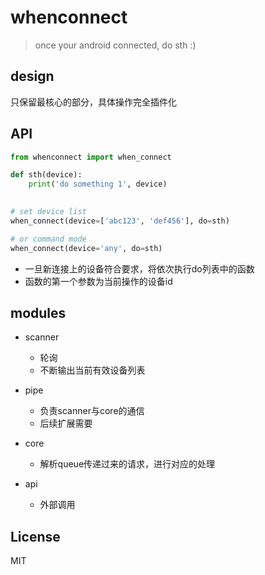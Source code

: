 # whenconnect

> once your android connected, do sth :)

## design

只保留最核心的部分，具体操作完全插件化

## API

```python
from whenconnect import when_connect

def sth(device):
    print('do something 1', device)
    

# set device list
when_connect(device=['abc123', 'def456'], do=sth)

# or command mode
when_connect(device='any', do=sth) 
```

- 一旦新连接上的设备符合要求，将依次执行do列表中的函数
- 函数的第一个参数为当前操作的设备id

## modules

- scanner
    - 轮询
    - 不断输出当前有效设备列表

- pipe
    - 负责scanner与core的通信
    - 后续扩展需要

- core
    - 解析queue传递过来的请求，进行对应的处理
    
- api
    - 外部调用

## License

MIT
